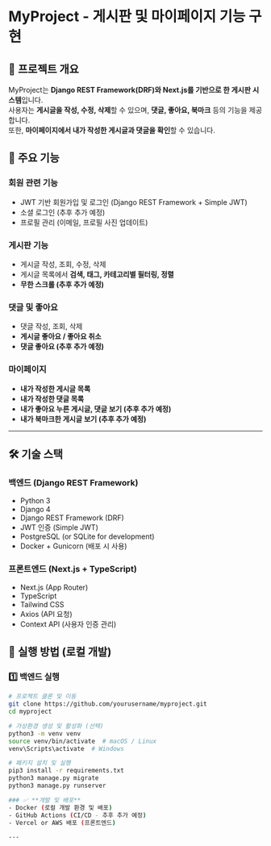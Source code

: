 # MyProject - 게시판 및 마이페이지 기능 구현
## 🚀 프로젝트 개요
MyProject는 **Django REST Framework(DRF)와 Next.js를 기반으로 한 게시판 시스템**입니다.  
사용자는 **게시글을 작성, 수정, 삭제**할 수 있으며, **댓글, 좋아요, 북마크** 등의 기능을 제공합니다.  
또한, **마이페이지에서 내가 작성한 게시글과 댓글을 확인**할 수 있습니다.

## 📌 주요 기능
###  **회원 관련 기능**
- JWT 기반 회원가입 및 로그인 (Django REST Framework + Simple JWT)
- 소셜 로그인 (추후 추가 예정)
- 프로필 관리 (이메일, 프로필 사진 업데이트)

###  **게시판 기능**
- 게시글 작성, 조회, 수정, 삭제
- 게시글 목록에서 **검색, 태그, 카테고리별 필터링, 정렬**
- **무한 스크롤 (추후 추가 예정)**

###  **댓글 및 좋아요**
- 댓글 작성, 조회, 삭제
- **게시글 좋아요 / 좋아요 취소**
- **댓글 좋아요 (추후 추가 예정)**

###  **마이페이지**
- **내가 작성한 게시글 목록**
- **내가 작성한 댓글 목록**
- **내가 좋아요 누른 게시글, 댓글 보기 (추후 추가 예정)**
- **내가 북마크한 게시글 보기 (추후 추가 예정)**

---

## 🛠️ 기술 스택
###  **백엔드 (Django REST Framework)**
- Python 3
- Django 4
- Django REST Framework (DRF)
- JWT 인증 (Simple JWT)
- PostgreSQL (or SQLite for development)
- Docker + Gunicorn (배포 시 사용)

###  **프론트엔드 (Next.js + TypeScript)**
- Next.js (App Router)
- TypeScript
- Tailwind CSS
- Axios (API 요청)
- Context API (사용자 인증 관리)

## 📌 실행 방법 (로컬 개발)   
### 1️⃣ **백엔드 실행**   
```bash
# 프로젝트 클론 및 이동
git clone https://github.com/yourusername/myproject.git
cd myproject

# 가상환경 생성 및 활성화 (선택)
python3 -m venv venv
source venv/bin/activate  # macOS / Linux
venv\Scripts\activate  # Windows

# 패키지 설치 및 실행
pip3 install -r requirements.txt
python3 manage.py migrate
python3 manage.py runserver

### ✅ **개발 및 배포**
- Docker (로컬 개발 환경 및 배포)
- GitHub Actions (CI/CD - 추후 추가 예정)
- Vercel or AWS 배포 (프론트엔드)

---
